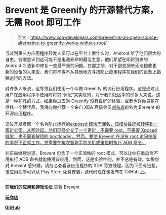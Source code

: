 # Brevent 是 Greenify 的开源替代方案，无需 Root 即可工作

> 原文：<https://www.xda-developers.com/brevent-is-an-open-source-alternative-to-greenify-works-without-root/>

当谈到第三方应用程序开发人员可以在平台上做什么时，Android 给了他们很大的自由。谷歌意识到这可能不是电池寿命的最佳主意，他们希望在即将到来的 Android O 更新中修复一些最严重的问题。在那之前，对于那些拥有无法接收更新的设备的人来说，我们将不得不从其他地方寻找防止应用程序在我们的设备上猖獗运行的方法。

对许多人来说，这导致我们使用一个叫做 Greenify 的流行应用程序。这是通过让用户在应用程序不使用时将其“休眠”来实现的，对于我们社区中的许多人来说，这是一种非凡的方式。如果你过去对 Greenify 没有良好的体验，或者也许你只是在寻找一个替代品，我将向你推荐一个来自 XDA 高级会员[刘东淼](https://forum.xda-developers.com/member.php?u=3818339)的名为 Brevent 的开源应用程序。

这位开发者因一个名为防止运行的[exposed 模块而闻名，该模块最近被转移到一家新公司。从那时起，他们已经分叉了一个更新，不需要 root，不需要 Xposed 框架，也不需要解锁的 bootloader。然而，要使 Brevent 在没有 root 访问权限的情况下正常工作，您需要在每次智能手机关机或重启时执行 ADB 命令。](https://forum.xda-developers.com/xposed/modules/mod-prevent-running-greenify-supporting-t2757969)

刘东淼继续说道，Brevent 包含了一个实验性的 root 模式，可以让你在重启后不用执行 ADB 命令就能使用该应用。然而，这是实验性的，并不总是有效。如果你对 Brevent 感兴趣，请务必查看该应用程序的 XDA 官方线程，因为下面有链接。该应用程序可以从 Play Store 免费安装，源代码现在也发布在 GitHub 上。

* * *

[**在我们的应用和游戏论坛**](https://forum.xda-developers.com/android/apps-games/introduce-brevent-black-prevent-root-t3559151) 查看 Brevent

[**玩商店**](https://play.google.com/store/apps/details?id=me.piebridge.brevent)

[**GitHub**](https://github.com/brevent/Brevent)